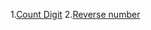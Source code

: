 1.[Count Digit](https://www.geeksforgeeks.org/problems/count-digits5716/1)
2.[Reverse number](https://leetcode.com/problems/reverse-integer/description/)

